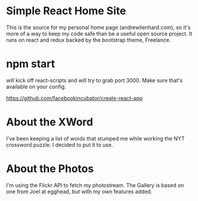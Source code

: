 # Simple React Home Site

This is the source for my personal home page (andrewlienhard.com), so it's more of a way to keep my code safe than be a useful open source project. It runs on react and redux backed by the bootstrap theme, Freelance.

# npm start 
will kick off react-scripts and will try to grab port 3000. Make sure that's available on your config.

https://github.com/facebookincubator/create-react-app

# About the XWord

I've been keeping a list of words that stumped me while working the NYT crossword puzzle. I decided to put it to use.

# About the Photos

I'm using the Flickr API to fetch my photostream. The Gallery is based on one from Joel at egghead, but with my own features added.



